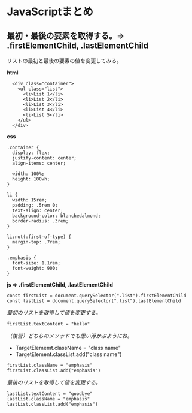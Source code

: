 # JavaScriptまとめ

## 最初・最後の要素を取得する。=> .firstElementChild, .lastElementChild 

リストの最初と最後の要素の値を変更してみる。

__html__
```
  <div class="container">
    <ul class="list">
      <li>List 1</li>
      <li>List 2</li>
      <li>List 3</li>
      <li>List 4</li>
      <li>List 5</li>
    </ul>
  </div>
```

__css__
```
.container {
  display: flex;
  justify-content: center;
  align-items: center;

  width: 100%;
  height: 100vh;
}

li {
  width: 15rem;
  padding: .5rem 0;
  text-align: center;
  background-color: blanchedalmond;
  border-radius: .3rem;
}

li:not(:first-of-type) {
  margin-top: .7rem;
}

.emphasis {
  font-size: 1.1rem;
  font-weight: 900;
}
```

__js => .firstElementChild, .lastElementChild__
```
const firstList = document.querySelector(".list").firstElementChild
const lastList = document.querySelector(".list").lastElementChild
```

_最初のリストを取得して値を変更する。_

```
firstList.textContent = "hello"
```

_（復習）どちらのメソッドでも思い浮かぶようにね。_
* TargetElememt.className = "class name"
* TargetElement.classList.add("class name")

```
firstList.className = "emphasis"
firstList.classList.add("emphasis")
```

_最後のリストを取得して値を変更する。_
```
lastList.textContent = "goodbye"
lastList.className = "emphasis"
lastList.classList.add("emphasis")
```
